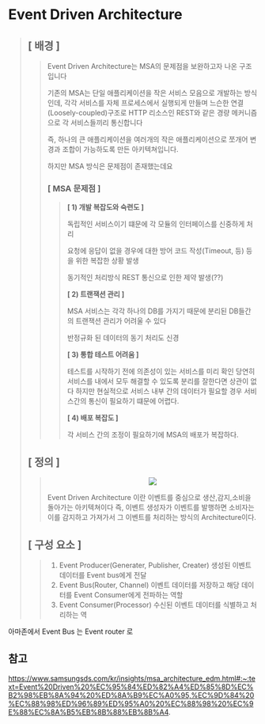 # Event Driven Architecture
> ## [ 배경 ]
>> Event Driven Architecture는 MSA의 문제점을 보완하고자 나온 구조입니다
>> 
>> 기존의 MSA는 단일 애플리케이션을 작은 서비스 모음으로 개발하는 방식인데, 각각 서비스를 자체 프로세스에서 실행되게 만들며 느슨한 연결(Loosely-coupled)구조로 HTTP 리소스인 REST와 같은 경량 메커니즘으로 각 서비스들끼리 통신합니다
>> 
>> 즉, 하나의 큰 애플리케이션을 여러개의 작은 애플리케이션으로 쪼개어 변경과 조합이 가능하도록 만든 아키텍쳐입니다.
>> 
>> 하지만 MSA 방식은 문제점이 존재했는데요
>> 
>> ### [ MSA 문제점 ]
>>> <strong>[ 1) 개발 복잡도와 숙련도 ]</strong>
>>> 
>>>   독립적인 서비스이기 떄문에 각 모듈의 인터페이스를 신중하게 처리
>>>   
>>>   요청에 응답이 없을 경우에 대한 방어 코드 작성(Timeout, 등) 등을 위한 복잡한 상황 발생
>>>   
>>>   동기적인 처리방식 REST 통신으로 인한 제약 발생(??)
>>>   
>>> <strong>[ 2) 트랜잭션 관리 ]</strong>
>>> 
>>>   MSA 서비스는 각각 하나의 DB를 가지기 때문에 분리된 DB들간의 트랜잭션 관리가 어려울 수 있다
>>>   
>>>   반정규화 된 데이터의 동기 처리도 신경
>>>   
>>> <strong>[ 3) 통합 테스트 어려움 ]</strong>
>>> 
>>>   테스트를 시작하기 전에 의존성이 있는 서비스를 미리 확인
>>>   당연히 서비스를 내에서 모두 해결할 수 있도록 분리를 잘한다면 상관이 없다
>>>   하지만 현실적으로 서비스 내부 간의 데이터가 필요할 경우 서비스간의 통신이 필요하기 떄문에 어렵다.
>>>   
>>> <strong>[ 4) 배포 복잡도 ]</strong>
>>> 
>>>   각 서비스 간의 조정이 필요하기에 MSA의 배포가 복잡하다.
>>> 
>>>   
>>> 
> ## [ 정의 ]
>>
>> <p align="center">
>>          <img src = "https://user-images.githubusercontent.com/38696775/205497363-e33c5a90-fd78-4b19-90fd-a743ad6454b1.png"/>
>> </p>
>>                                                                                                                                           
>> Event Driven Architecture 이란 이벤트를 중심으로 생산,감지,소비을 돌아가는 아키텍쳐이다
>> 즉, 이벤트 생성자가 이벤트를 발행하면 소비자는 이를 감지하고 가져가서 그 이벤트를 처리하는 방식의 Architecture이다.
>> 
>>
> ## [ 구성 요소 ]
>> 1. Event Producer(Generater, Publisher, Creater)
>>  생성된 이벤트 데이터를 Event bus에게 전달
>> 2. Event Bus(Router, Channel)
>>  이벤트 데이터를 저장하고 해당 데이터를 Event Consumer에게 전파하는 역할
>> 3. Event Consumer(Processor)
>>  수신된 이벤트 데이터를 식별하고 처리하는 역
>> 
아마존에서 Event Bus 는 Event router 로


## 참고
https://www.samsungsds.com/kr/insights/msa_architecture_edm.html#:~:text=Event%20Driven%20%EC%95%84%ED%82%A4%ED%85%8D%EC%B2%98%EB%8A%94%20%ED%8A%B9%EC%A0%95,%EC%9D%84%20%EC%88%98%ED%96%89%ED%95%A0%20%EC%88%98%20%EC%9E%88%EC%8A%B5%EB%8B%88%EB%8B%A4.
